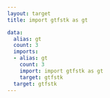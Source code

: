 ```yaml
---
layout: target
title: import gtfstk as gt

data:
  alias: gt
  count: 3
  imports:
  - alias: gt
    count: 3
    import: import gtfstk as gt
    target: gtfstk
  target: gtfstk
---
```

